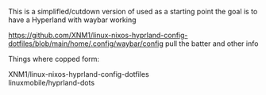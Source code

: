 This is a simplifled/cutdown version of used as a starting point
the goal is to have a Hyperland with waybar working

https://github.com/XNM1/linux-nixos-hyprland-config-dotfiles/blob/main/home/.config/waybar/config pull the batter and other info

Things where copped form:

XNM1/linux-nixos-hyprland-config-dotfiles  
linuxmobile/hyprland-dots

